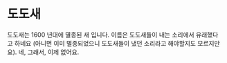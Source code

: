 # 도도새

도도새는 1600 년대에 멸종된 새 입니다. 이름은 도도새들이 내는 소리에서 유래했다
고 하네요 (아니면 이미 멸종되었으니 도도새들이 냈던 소리라고 해야할지도 모르지만
요). 네, 그래서, 이제 없어요.
